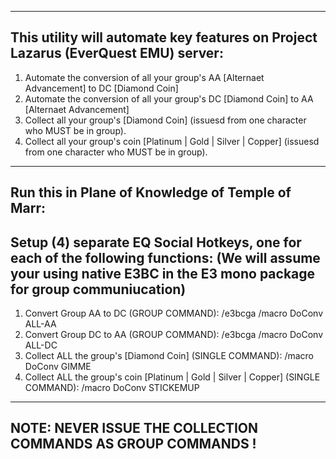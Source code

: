 -------------------------------------------------------------------
This utility will automate key features on Project Lazarus (EverQuest EMU) server:
-------------------------------------------------------------------
1) Automate the conversion of all your group's AA [Alternaet Advancement] to DC [Diamond Coin]
2) Automate the conversion of all your group's DC [Diamond Coin] to AA [Alternaet Advancement]
3) Collect all your group's [Diamond Coin] (issuesd from one character who MUST be in group).
4) Collect all your group's coin [Platinum | Gold | Silver | Copper] (issuesd from one character who MUST be in group).
-------------------------------------------------------------------
Run this in Plane of Knowledge of Temple of Marr:
-------------------------------------------------------------------
Setup (4) separate EQ Social Hotkeys, one for each of the following functions:
(We will assume your using native E3BC in the E3 mono package for group communiucation)
-------------------------------------------------------------------
1) Convert Group AA to DC (GROUP COMMAND): 
      /e3bcga /macro DoConv ALL-AA
2) Convert Group DC to AA (GROUP COMMAND): 
      /e3bcga /macro DoConv ALL-DC
3) Collect ALL the group's [Diamond Coin] (SINGLE COMMAND): 
      /macro DoConv GIMME
4) Collect ALL the group's coin [Platinum | Gold | Silver | Copper] (SINGLE COMMAND): 
      /macro DoConv STICKEMUP
-------------------------------------------------------------------
NOTE: 
NEVER ISSUE THE COLLECTION COMMANDS AS GROUP COMMANDS !
-------------------------------------------------------------------
